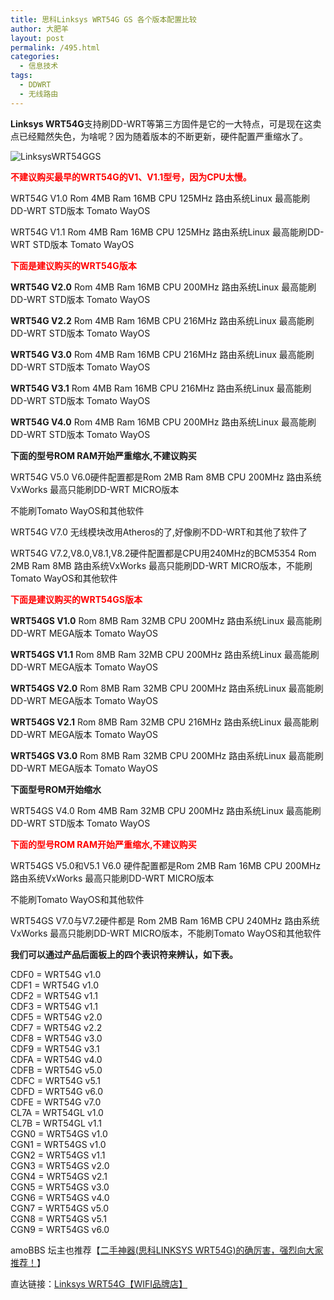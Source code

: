 ```yaml
---
title: 思科Linksys WRT54G GS 各个版本配置比较
author: 大肥羊
layout: post
permalink: /495.html
categories:
  - 信息技术
tags:
  - DDWRT
  - 无线路由
---
```

**Linksys WRT54G**支持刷DD-WRT等第三方固件是它的一大特点，可是现在这卖点已经黯然失色，为啥呢？因为随着版本的不断更新，硬件配置严重缩水了。

![LinksysWRT54GGS][1]

<span style="color: #ff0000;"><strong>不建议购买最早的WRT54G的V1、V1.1型号，因为CPU太慢。</strong></span>

WRT54G V1.0 Rom 4MB Ram 16MB CPU 125MHz 路由系统Linux 最高能刷DD-WRT STD版本 Tomato WayOS  


  
WRT54G V1.1 Rom 4MB Ram 16MB CPU 125MHz 路由系统Linux 最高能刷DD-WRT STD版本 Tomato WayOS

<span style="color: #ff0000;"><strong>下面是建议购买的WRT54G版本</strong></span>

**WRT54G V2.0** Rom 4MB Ram 16MB CPU 200MHz 路由系统Linux 最高能刷DD-WRT STD版本 Tomato WayOS

**WRT54G V2.2** Rom 4MB Ram 16MB CPU 216MHz 路由系统Linux 最高能刷DD-WRT STD版本 Tomato WayOS

**WRT54G V3.0** Rom 4MB Ram 16MB CPU 216MHz 路由系统Linux 最高能刷DD-WRT STD版本 Tomato WayOS

**WRT54G V3.1** Rom 4MB Ram 16MB CPU 216MHz 路由系统Linux 最高能刷DD-WRT STD版本 Tomato WayOS

**WRT54G V4.0** Rom 4MB Ram 16MB CPU 200MHz 路由系统Linux 最高能刷DD-WRT STD版本 Tomato WayOS

**下面的型号ROM RAM开始严重缩水,不建议购买**

WRT54G V5.0 V6.0硬件配置都是Rom 2MB Ram 8MB CPU 200MHz 路由系统VxWorks 最高只能刷DD-WRT MICRO版本

不能刷Tomato WayOS和其他软件

WRT54G V7.0 无线模块改用Atheros的了,好像刷不DD-WRT和其他了软件了

WRT54G V7.2,V8.0,V8.1,V8.2硬件配置都是CPU用240MHz的BCM5354 Rom 2MB Ram 8MB 路由系统VxWorks 最高只能刷DD-WRT MICRO版本，不能刷Tomato WayOS和其他软件

<span style="color: #ff0000;"><strong>下面是建议购买的WRT54GS版本</strong></span>

**WRT54GS V1.0** Rom 8MB Ram 32MB CPU 200MHz 路由系统Linux 最高能刷DD-WRT MEGA版本 Tomato WayOS

**WRT54GS V1.1** Rom 8MB Ram 32MB CPU 200MHz 路由系统Linux 最高能刷DD-WRT MEGA版本 Tomato WayOS

**WRT54GS V2.0** Rom 8MB Ram 32MB CPU 200MHz 路由系统Linux 最高能刷DD-WRT MEGA版本 Tomato WayOS

**WRT54GS V2.1** Rom 8MB Ram 32MB CPU 216MHz 路由系统Linux 最高能刷DD-WRT MEGA版本 Tomato WayOS

**WRT54GS V3.0** Rom 8MB Ram 32MB CPU 200MHz 路由系统Linux 最高能刷DD-WRT MEGA版本 Tomato WayOS

**下面型号ROM开始缩水**

WRT54GS V4.0 Rom 4MB Ram 32MB CPU 200MHz 路由系统Linux 最高能刷DD-WRT STD版本 Tomato WayOS

<span style="color: #ff0000;"><strong>下面的型号ROM RAM开始严重缩水,不建议购买</strong></span>

WRT54GS V5.0和V5.1 V6.0 硬件配置都是Rom 2MB Ram 16MB CPU 200MHz 路由系统VxWorks 最高只能刷DD-WRT MICRO版本

不能刷Tomato WayOS和其他软件

WRT54GS V7.0与V7.2硬件都是 Rom 2MB Ram 16MB CPU 240MHz 路由系统VxWorks 最高只能刷DD-WRT MICRO版本，不能刷Tomato WayOS和其他软件

**我们可以通过产品后面板上的四个表识符来辨认，如下表。**

CDF0 = WRT54G v1.0  
CDF1 = WRT54G v1.0  
CDF2 = WRT54G v1.1  
CDF3 = WRT54G v1.1  
CDF5 = WRT54G v2.0  
CDF7 = WRT54G v2.2  
CDF8 = WRT54G v3.0  
CDF9 = WRT54G v3.1  
CDFA = WRT54G v4.0  
CDFB = WRT54G v5.0  
CDFC = WRT54G v5.1  
CDFD = WRT54G v6.0  
CDFE = WRT54G v7.0  
CL7A = WRT54GL v1.0  
CL7B = WRT54GL v1.1  
CGN0 = WRT54GS v1.0  
CGN1 = WRT54GS v1.0  
CGN2 = WRT54GS v1.1  
CGN3 = WRT54GS v2.0  
CGN4 = WRT54GS v2.1  
CGN5 = WRT54GS v3.0  
CGN6 = WRT54GS v4.0  
CGN7 = WRT54GS v5.0  
CGN8 = WRT54GS v5.1  
CGN9 = WRT54GS v6.0

amoBBS 坛主也推荐【<a href="http://www.amobbs.com/thread-5583234-1-1.html" target="_blank">二手神器(思科LINKSYS WRT54G)的确厉害，强烈向大家推荐！</a>】

直达链接：<a href="http://redirect.simba.taobao.com/rd?w=unionnojs&#038;f=http%3A%2F%2Fai.taobao.com%2Fauction%2Fedetail.htm%3Fe%3Dsy7rmxkl7U%252FghojqVNxKsZv5%252B%252BQNMOA5BgmpWTsP1haLltG5xFicOdXrTUTgh9sMDPIwxrc30rhyHrcqZgjbAQpITTGusyVOa50iub9LHQIAg59RaU0mYOIZWR1bMnHu%26unid%3D31443918%26ptype%3D100010%26from%3Dbasic&#038;k=5ccfdb950740ca16&#038;c=un&#038;b=alimm_0&#038;p=mm_31443918_6934470_23438697" target="_blank">Linksys WRT54G【WIFI品牌店】</a>

 [1]: https://cyhour.com/wp-content/uploads/2013/03/LinksysWRT54GGS.jpg